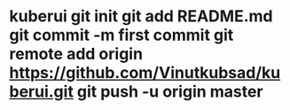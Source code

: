 # kuberui git init git add README.md git commit -m first commit git remote add origin https://github.com/Vinutkubsad/kuberui.git git push -u origin master
